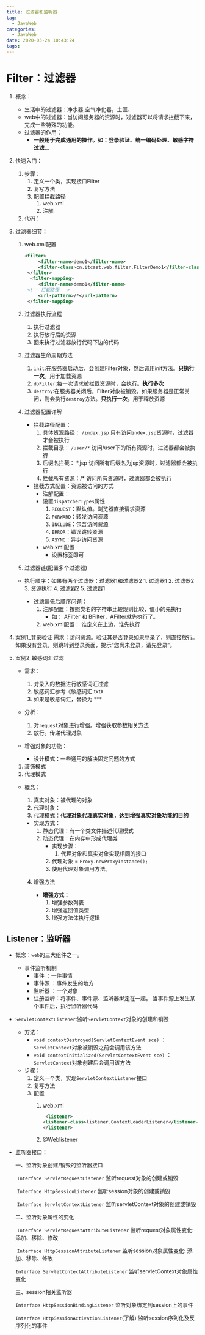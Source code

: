 ```yaml
---
title: 过滤器和监听器
tag:
  - JavaWeb
categories:
  - JavaWeb
date: 2020-03-24 10:43:24
tags:
---
```





# Filter：过滤器

1. 概念：
	* 生活中的过滤器：净水器,空气净化器，土匪、
	* web中的过滤器：当访问服务器的资源时，过滤器可以将请求拦截下来，完成一些特殊的功能。
	* 过滤器的作用：
		* **一般用于完成通用的操作。如：登录验证、统一编码处理、敏感字符过滤...**

2. 快速入门：
	1. 步骤：
		1. 定义一个类，实现接口Filter
		2. 复写方法
		3. 配置拦截路径
			1. web.xml
			2. 注解
	2. 代码：
	   			

3. 过滤器细节：
	1. web.xml配置	
		
	   ```xml
	   <filter>
	        <filter-name>demo1</filter-name>
	        <filter-class>cn.itcast.web.filter.FilterDemo1</filter-class>
	    </filter>
		 <filter-mapping>
	        <filter-name>demo1</filter-name>
	   	<!-- 拦截路径 -->
	        <url-pattern>/*</url-pattern>
	    </filter-mapping>
	   ```
	   
	2. 过滤器执行流程
		1. 执行过滤器
		2. 执行放行后的资源
		3. 回来执行过滤器放行代码下边的代码
		
	3. 过滤器生命周期方法
		1. `init`:在服务器启动后，会创建Filter对象，然后调用init方法。**只执行一次**。用于加载资源
		2. `doFilter`:每一次请求被拦截资源时，会执行。**执行多次**
		3. `destroy`:在服务器关闭后，Filter对象被销毁。如果服务器是正常关闭，则会执行`destroy`方法。**只执行一次**。用于释放资源
		
	4. 过滤器配置详解
		* 拦截路径配置：
			1. 具体资源路径： `/index.jsp`   只有访问`index.jsp`资源时，过滤器才会被执行
			2. 拦截目录： `/user/*`	访问/user下的所有资源时，过滤器都会被执行
			3. 后缀名拦截： *.jsp		访问所有后缀名为jsp资源时，过滤器都会被执行
			4. 拦截所有资源：/*		访问所有资源时，过滤器都会被执行
		* 拦截方式配置：资源被访问的方式
			* 注解配置：
			* 设置`dispatcherTypes`属性
				1. `REQUEST`：默认值。浏览器直接请求资源
				2. `FORWARD`：转发访问资源
				3. `INCLUDE`：包含访问资源
				4. `ERROR`：错误跳转资源
				5. `ASYNC`：异步访问资源
			* web.xml配置
				* 设置<dispatcher></dispatcher>标签即可
		
	5. 过滤器链(配置多个过滤器)
	* 执行顺序：如果有两个过滤器：过滤器1和过滤器2
			1. 过滤器1
			2. 过滤器2
			3. 资源执行
			4. 过滤器2
			5. 过滤器1 
	
		* 过滤器先后顺序问题：
			1. 注解配置：按照类名的字符串比较规则比较，值小的先执行
				* 如： AFilter 和 BFilter，AFilter就先执行了。
			2. web.xml配置： <filter-mapping>谁定义在上边，谁先执行
	
4. 案例1_登录验证
   需求：访问资源。验证其是否登录如果登录了，则直接放行。
   如果没有登录，则跳转到登录页面，提示”您尚未登录，请先登录”。

5. 案例2_敏感词汇过滤

   * 需求：
       1. 对录入的数据进行敏感词汇过滤
       2. 敏感词汇参考《敏感词汇.txt》
       3. 如果是敏感词汇，替换为 *** 

   * 分析：
       1. 对`request`对象进行增强。增强获取参数相关方法
       2. 放行。传递代理对象

   * 增强对象的功能：
       * 设计模式：一些通用的解决固定问题的方式
    1. 装饰模式
   2. 代理模式
     * 概念：
         1. 真实对象：被代理的对象
         2. 代理对象：
         3. 代理模式：**代理对象代理真实对象，达到增强真实对象功能的目的**

          * 实现方式：
              1. 静态代理：有一个类文件描述代理模式
              2. 动态代理：在内存中形成代理类
                 * 实现步骤：
                     1. 代理对象和真实对象实现相同的接口
                 2. 代理对象 = `Proxy.newProxyInstance();`
                 3. 使用代理对象调用方法。
         4. 增强方法

             * **增强方式：**
                 1. 增强参数列表
                 2. 增强返回值类型
                 3. 增强方法体执行逻辑





## Listener：监听器
* 概念：`web`的三大组件之一。
	* 事件监听机制
		* 事件	：一件事情
		* 事件源 ：事件发生的地方
		* 监听器 ：一个对象
		* 注册监听：将事件、事件源、监听器绑定在一起。 当事件源上发生某个事件后，执行监听器代码

* `ServletContextListener`:监听`ServletContext`对象的创建和销毁
	
	* 方法：
		* `void contextDestroyed(ServletContextEvent sce)` ：`ServletContext`对象被销毁之前会调用该方法
		* `void contextInitialized(ServletContextEvent sce)` ：`ServletContext`对象创建后会调用该方法
	* 步骤：
		1. 定义一个类，实现`ServletContextListener`接口
		2. 复写方法
		3. 配置
			1. web.xml
					
				```xml
				 <listener>
				<listener-class>listener.ContextLoaderListener</listener-class>
				</listener>
				```
				
			2. @Weblistener

- 监听器接口：

  一、监听对象创建/销毁的监听器接口

  ​     `Interface ServletRequestListener`   监听request对象的创建或销毁

  ​     `Interface HttpSessionListener`    监听session对象的创建或销毁

  ​     `Interface ServletContextListener`   监听servletContext对象的创建或销毁

  二、监听对象属性的变化

  ​     `Interface ServletRequestAttributeListener` 监听request对象属性变化: 添加、移除、修改

  ​     `Interface HttpSessionAttributeListener`   监听session对象属性变化: 添加、移除、修改

  `Interface ServletContextAttributeListener`  监听servletContext对象属性变化 

  三、session相关监听器

     `Interface HttpSessionBindingListener`  监听对象绑定到session上的事件   

    `Interface HttpSessionActivationListener`(了解) 监听session序列化及反序列化的事件



